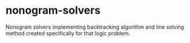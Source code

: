 # nonogram-solvers
Nonogram solvers implementing backtracking algorithm and line solving method created specifically for that logic problem.
